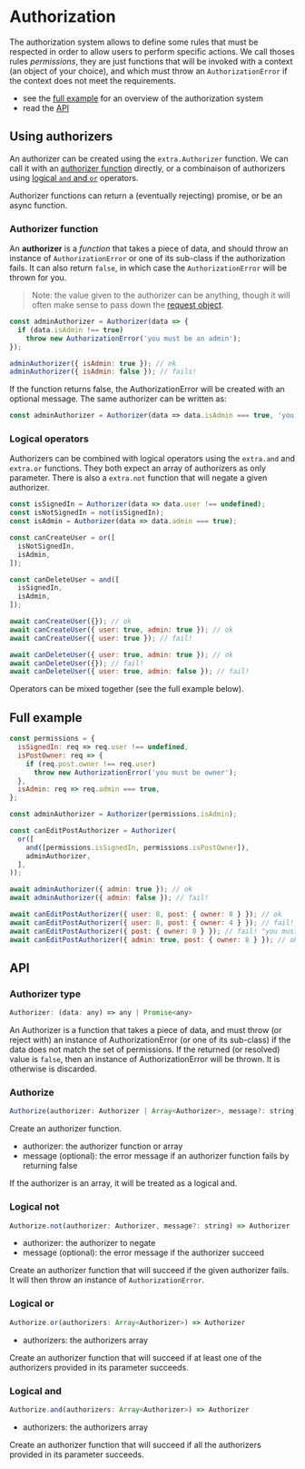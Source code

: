 # Authorization

The authorization system allows to define some rules that must be respected in
order to allow users to perform specific actions. We call thoses rules
*permissions*, they are just functions that will be invoked with a context (an
object of your choice), and which must throw an `AuthorizationError` if the
context does not meet the requirements.

- see the [full example](#full-example) for an overview of the authorization system
- read the [API](#api)

## Using authorizers

An authorizer can be created using the `extra.Authorizer` function. We can call
it with an [authorizer function](#authorizer-function) directly, or a
combinaison of authorizers using [logical `and` and `or`](#logical-operators)
operators.

Authorizer functions can return a (eventually rejecting) promise, or be an
async function.

### Authorizer function

An **authorizer** is a *function* that takes a piece of data, and should throw
an instance of `AuthorizationError` or one of its sub-class if the authorization
fails. It can also return `false`, in which case the `AuthorizationError` will
be thrown for you.

> Note: the value given to the authorizer can be anything, though it will often
> make sense to pass down the [request object](http://expressjs.com/en/4x/api.html#req).

```js
const adminAuthorizer = Authorizer(data => {
  if (data.isAdmin !== true)
    throw new AuthorizationError('you must be an admin');
});

adminAuthorizer({ isAdmin: true }); // ok
adminAuthorizer({ isAdmin: false }); // fails!
```

If the function returns false, the AuthorizationError will be created with an
optional message. The same authorizer can be written as:

```js
const adminAuthorizer = Authorizer(data => data.isAdmin === true, 'you must be an admin');
```

### Logical operators

Authorizers can be combined with logical operators using the `extra.and` and
`extra.or` functions. They both expect an array of authorizers as only
parameter. There is also a `extra.not` function that will negate a given
authorizer.

```js
const isSignedIn = Authorizer(data => data.user !== undefined);
const isNotSignedIn = not(isSignedIn);
const isAdmin = Authorizer(data => data.admin === true);

const canCreateUser = or([
  isNotSignedIn,
  isAdmin,
]);

const canDeleteUser = and([
  isSignedIn,
  isAdmin,
]);

await canCreateUser({}); // ok
await canCreateUser({ user: true, admin: true }); // ok
await canCreateUser({ user: true }); // fail!

await canDeleteUser({ user: true, admin: true }); // ok
await canDeleteUser({}); // fail!
await canDeleteUser({ user: true, admin: false }); // fail!
```

Operators can be mixed together (see the full example below).

## Full example

```js
const permissions = {
  isSignedIn: req => req.user !== undefined,
  isPostOwner: req => {
    if (req.post.owner !== req.user)
      throw new AuthorizationError('you must be owner');
  },
  isAdmin: req => req.admin === true,
};

const adminAuthorizer = Authorizer(permissions.isAdmin);

const canEditPostAuthorizer = Authorizer(
  or([
    and([permissions.isSignedIn, permissions.isPostOwner]),
    adminAuthorizer,
  ],
));

await adminAuthorizer({ admin: true }); // ok
await adminAuthorizer({ admin: false }); // fail!

await canEditPostAuthorizer({ user: 8, post: { owner: 8 } }); // ok
await canEditPostAuthorizer({ user: 8, post: { owner: 4 } }); // fail!
await canEditPostAuthorizer({ post: { owner: 8 } }); // fail! "you must be owner"
await canEditPostAuthorizer({ admin: true, post: { owner: 8 } }); // ok
```

## API

### Authorizer type

```js
Authorizer: (data: any) => any | Promise<any>
```

An Authorizer is a function that takes a piece of data, and must throw (or
reject with) an instance of AuthorizationError (or one of its sub-class) if the
data does not match the set of permissions. If the returned (or resolved) value
is `false`, then an instance of AuthorizationError will be thrown. It is
otherwise is discarded.

### Authorize

```js
Authorize(authorizer: Authorizer | Array<Authorizer>, message?: string) => Authorizer
```

Create an authorizer function.

- authorizer: the authorizer function or array
- message (optional): the error message if an authorizer function fails by returning false

If the authorizer is an array, it will be treated as a logical and.

### Logical not

```js
Authorize.not(authorizer: Authorizer, message?: string) => Authorizer
```

- authorizer: the authorizer to negate
- message (optional): the error message if the authorizer succeed

Create an authorizer function that will succeed if the given authorizer fails.
It will then throw an instance of `AuthorizationError`.

### Logical or

```js
Authorize.or(authorizers: Array<Authorizer>) => Authorizer
```

- authorizers: the authorizers array

Create an authorizer function that will succeed if at least one of the
authorizers provided in its parameter succeeds.

### Logical and

```js
Authorize.and(authorizers: Array<Authorizer>) => Authorizer
```

- authorizers: the authorizers array

Create an authorizer function that will succeed if all the authorizers
provided in its parameter succeeds.
